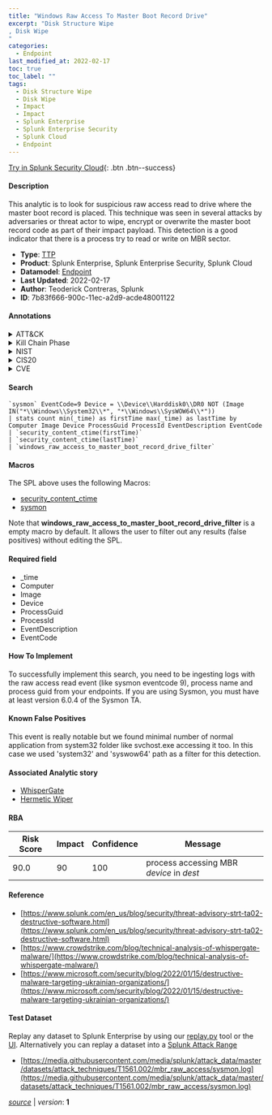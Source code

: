 ```yaml
---
title: "Windows Raw Access To Master Boot Record Drive"
excerpt: "Disk Structure Wipe
, Disk Wipe
"
categories:
  - Endpoint
last_modified_at: 2022-02-17
toc: true
toc_label: ""
tags:
  - Disk Structure Wipe
  - Disk Wipe
  - Impact
  - Impact
  - Splunk Enterprise
  - Splunk Enterprise Security
  - Splunk Cloud
  - Endpoint
---
```




[Try in Splunk Security Cloud](https://www.splunk.com/en_splunk_app_enrichmentus/cyber-security.html){: .btn .btn--success}

#### Description

This analytic is to look for suspicious raw access read to drive where the master boot record is placed. This technique was seen in several attacks by adversaries or threat actor to wipe, encrypt or overwrite the master boot record code as part of their impact payload. This detection is a good indicator that there is a process try to read or write on MBR sector.

- **Type**: [TTP](https://github.com/splunk/security_content/wiki/Detection-Analytic-Types)
- **Product**: Splunk Enterprise, Splunk Enterprise Security, Splunk Cloud
- **Datamodel**: [Endpoint](https://docs.splunk.com/Documentation/CIM/latest/User/Endpoint)
- **Last Updated**: 2022-02-17
- **Author**: Teoderick Contreras, Splunk
- **ID**: 7b83f666-900c-11ec-a2d9-acde48001122


#### Annotations

<details>
  <summary>ATT&CK</summary>

<div markdown="1">


| ID             | Technique        |  Tactic             |
| -------------- | ---------------- |-------------------- |
| [T1561.002](https://attack.mitre.org/techniques/T1561/002/) | Disk Structure Wipe | Impact |

| [T1561](https://attack.mitre.org/techniques/T1561/) | Disk Wipe | Impact |

</div>
</details>


<details>
  <summary>Kill Chain Phase</summary>

<div markdown="1">

* Exploitation


</div>
</details>


<details>
  <summary>NIST</summary>

<div markdown="1">

* DE.CM



</div>
</details>

<details>
  <summary>CIS20</summary>

<div markdown="1">

* CIS 3
* CIS 5
* CIS 16



</div>
</details>

<details>
  <summary>CVE</summary>

<div markdown="1">


</div>
</details>

#### Search

```
`sysmon` EventCode=9 Device = \\Device\\Harddisk0\\DR0 NOT (Image IN("*\\Windows\\System32\\*", "*\\Windows\\SysWOW64\\*")) 
| stats count min(_time) as firstTime max(_time) as lastTime by Computer Image Device ProcessGuid ProcessId EventDescription EventCode 
| `security_content_ctime(firstTime)` 
| `security_content_ctime(lastTime)` 
| `windows_raw_access_to_master_boot_record_drive_filter`
```

#### Macros
The SPL above uses the following Macros:
* [security_content_ctime](https://github.com/splunk/security_content/blob/develop/macros/security_content_ctime.yml)
* [sysmon](https://github.com/splunk/security_content/blob/develop/macros/sysmon.yml)

Note that **windows_raw_access_to_master_boot_record_drive_filter** is a empty macro by default. It allows the user to filter out any results (false positives) without editing the SPL.

#### Required field
* _time
* Computer
* Image
* Device
* ProcessGuid
* ProcessId
* EventDescription
* EventCode


#### How To Implement
To successfully implement this search, you need to be ingesting logs with the raw access read event (like sysmon eventcode 9), process name and process guid from your endpoints. If you are using Sysmon, you must have at least version 6.0.4 of the Sysmon TA.

#### Known False Positives
This event is really notable but we found minimal number of normal application from system32 folder like svchost.exe accessing it too. In this case we used 'system32' and 'syswow64' path as a filter for this detection.

#### Associated Analytic story
* [WhisperGate](/stories/whispergate)
* [Hermetic Wiper](/stories/hermetic_wiper)




#### RBA

| Risk Score  | Impact      | Confidence   | Message      |
| ----------- | ----------- |--------------|--------------|
| 90.0 | 90 | 100 | process accessing MBR $device$ in $dest$ |


#### Reference

* [https://www.splunk.com/en_us/blog/security/threat-advisory-strt-ta02-destructive-software.html](https://www.splunk.com/en_us/blog/security/threat-advisory-strt-ta02-destructive-software.html)
* [https://www.crowdstrike.com/blog/technical-analysis-of-whispergate-malware/](https://www.crowdstrike.com/blog/technical-analysis-of-whispergate-malware/)
* [https://www.microsoft.com/security/blog/2022/01/15/destructive-malware-targeting-ukrainian-organizations/](https://www.microsoft.com/security/blog/2022/01/15/destructive-malware-targeting-ukrainian-organizations/)



#### Test Dataset
Replay any dataset to Splunk Enterprise by using our [replay.py](https://github.com/splunk/attack_data#using-replaypy) tool or the [UI](https://github.com/splunk/attack_data#using-ui).
Alternatively you can replay a dataset into a [Splunk Attack Range](https://github.com/splunk/attack_range#replay-dumps-into-attack-range-splunk-server)


* [https://media.githubusercontent.com/media/splunk/attack_data/master/datasets/attack_techniques/T1561.002/mbr_raw_access/sysmon.log](https://media.githubusercontent.com/media/splunk/attack_data/master/datasets/attack_techniques/T1561.002/mbr_raw_access/sysmon.log)



[*source*](https://github.com/splunk/security_content/tree/develop/detections/endpoint/windows_raw_access_to_master_boot_record_drive.yml) \| *version*: **1**